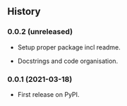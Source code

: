 ## History

### 0.0.2 (unreleased)

- Setup proper package incl readme.

- Docstrings and code organisation. 


### 0.0.1 (2021-03-18)

* First release on PyPI.
